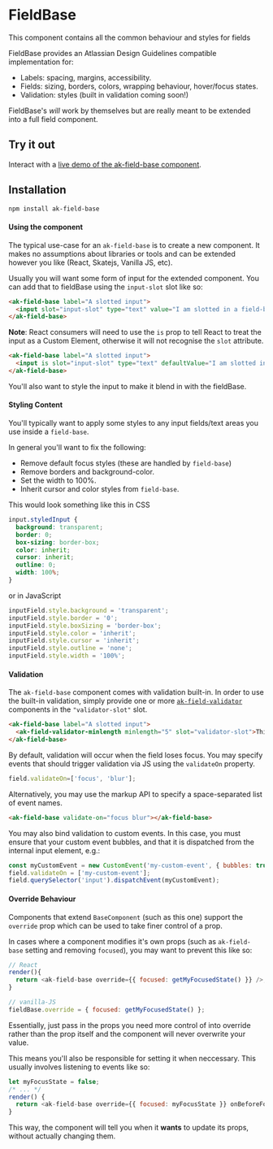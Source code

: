 # FieldBase

This component contains all the common behaviour and styles for fields

FieldBase provides an Atlassian Design Guidelines compatible implementation for:
* Labels: spacing, margins, accessibility.
* Fields: sizing, borders, colors, wrapping behaviour, hover/focus states.
* Validation: styles (built in validation coming soon!)

FieldBase's *will* work by themselves but are really meant to be extended into a full field component.

## Try it out

Interact with a [live demo of the ak-field-base component](https://aui-cdn.atlassian.com/atlaskit/stories/ak-field-base/@VERSION@/).

## Installation

```sh
npm install ak-field-base
```

#### Using the component

The typical use-case for an `ak-field-base` is to create a new component. It makes no assumptions about libraries or tools and can be extended
however you like (React, Skatejs, Vanilla JS, etc).

Usually you will want some form of input for the extended component. You can add that to fieldBase using the `input-slot` slot like so:

```html
<ak-field-base label="A slotted input">
  <input slot="input-slot" type="text" value="I am slotted in a field-base!" />
</ak-field-base>
```

**Note**: React consumers will need to use the `is` prop to tell React to treat the input as a Custom Element, otherwise it will not recognise the `slot` attribute.
```html
<ak-field-base label="A slotted input">
  <input is slot="input-slot" type="text" defaultValue="I am slotted in a field-base!" />
</ak-field-base>
```

You'll also want to style the input to make it blend in with the fieldBase.

#### Styling Content

You'll typically want to apply some styles to any input fields/text areas you use inside a `field-base`.

In general you'll want to fix the following:
* Remove default focus styles (these are handled by `field-base`)
* Remove borders and background-color.
* Set the width to 100%.
* Inherit cursor and color styles from `field-base`.

This would look something like this in CSS

```CSS
input.styledInput {
  background: transparent;
  border: 0;
  box-sizing: border-box;
  color: inherit;
  cursor: inherit;
  outline: 0;
  width: 100%;
}
```

or in JavaScript

```javascript
inputField.style.background = 'transparent';
inputField.style.border = '0';
inputField.style.boxSizing = 'border-box';
inputField.style.color = 'inherit';
inputField.style.cursor = 'inherit';
inputField.style.outline = 'none';
inputField.style.width = '100%';
```

#### Validation

The `ak-field-base` component comes with validation built-in. In order to use the built-in validation, simply provide one or more [`ak-field-validator`](https://www.npmjs.com/package/ak-field-validator) components in the `"validator-slot"` slot.

```html
<ak-field-base label="A slotted input">
  <ak-field-validator-minlength minlength="5" slot="validator-slot">This field must be at least 5 characters long.</ak-field-validator-minlength>
</ak-field-base>
```

By default, validation will occur when the field loses focus. You may specify events that should trigger validation via JS using the `validateOn` property.

```js
field.validateOn=['focus', 'blur'];
```

Alternatively, you may use the markup API to specify a space-separated list of event names.

```html
<ak-field-base validate-on="focus blur"></ak-field-base>
```

You may also bind validation to custom events. In this case, you must ensure that your custom event bubbles, and that it is dispatched from the
internal input element, e.g.:

```js
const myCustomEvent = new CustomEvent('my-custom-event', { bubbles: true });
field.validateOn = ['my-custom-event'];
field.querySelector('input').dispatchEvent(myCustomEvent);
```

#### Override Behaviour

Components that extend `BaseComponent` (such as this one) support the `override` prop which can be used to take finer control of a prop.

In cases where a component modifies it's own props (such as `ak-field-base` setting and removing `focused`), you may want to prevent this like so:

```js
// React
render(){
  return <ak-field-base override={{ focused: getMyFocusedState() }} />;
}
```

```js
// vanilla-JS
fieldBase.override = { focused: getMyFocusedState() };
```

Essentially, just pass in the props you need more control of into override rather than the prop itself and the component will never overwrite your value.

This means you'll also be responsible for setting it when neccessary. This usually involves listening to events like so:

```js
let myFocusState = false;
/* ... */
render() {
  return <ak-field-base override={{ focused: myFocusState }} onBeforeFocusedChange={e => myFocusState = e.detail.focused}/>
}
```

This way, the component will tell you when it **wants** to update its props, without actually changing them.
